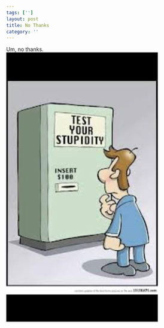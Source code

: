 ```yaml
---
tags: ['']
layout: post
title: No Thanks
category: ''
---
```

Um, no thanks.
![Um, no thanks.](/uploads/2015-1-27-um-no-thanks.jpg)
